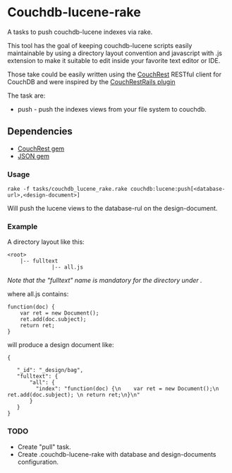 # Couchdb-lucene-rake

A tasks to push couchdb-lucene indexes via rake.

This tool has the goal of keeping couchdb-lucene scripts easily maintainable by using a directory layout convention and javascript with .js extension to make it suitable to edit inside your favorite text editor or IDE.

Those take could be easily written using the [CouchRest](http://github.com/jchris/couchrest) RESTful client for CouchDB and were inspired by the [CouchRestRails plugin](http://github.com/hpoydar/couchrest-rails)

The task are:

* push - push the indexes views from your file system to couchdb.

## Dependencies

* [CouchRest gem](http://github.com/jchris/couchrest)
* [JSON gem](http://json.rubyforge.com)

### Usage
    rake -f tasks/couchdb_lucene_rake.rake couchdb:lucene:push[<database-url>,<design-document>]

Will push the lucene views to the database-rul on the design-document.
    
### Example

A directory layout like this:

    <root>  
	    |-- fulltext  
	              |-- all.js  
	
*Note that the "fulltext" name is mandatory for the directory under <root>.*
		
where all.js contains:

    function(doc) {
		var ret = new Document();
		ret.add(doc.subject);
		return ret;
    }

will produce a design document like:
    
    {

	   "_id": "_design/bag",
	   "fulltext": {
	       "all": {
             "index": "function(doc) {\n    var ret = new Document();\n    ret.add(doc.subject); \n return ret;\n}\n"
	       }
	   }
    }

### TODO
* Create "pull" task.
* Create .couchdb-lucene-rake with database and design-documents configuration.

